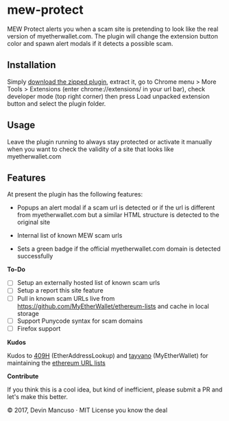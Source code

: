 # mew-protect
MEW Protect alerts you when a scam site is pretending to look like the real version of myetherwallet.com. The plugin will change the extension button color and spawn alert modals if it detects a possible scam.

## Installation

Simply [download the zipped plugin](https://github.com/devinmancuso/mew-protect/archive/0.0.1.zip), extract it, go to Chrome menu > More Tools > Extensions (enter chrome://extensions/ in your url bar), check developer mode (top right corner) then press Load unpacked extension button and select the plugin folder. 

## Usage

Leave the plugin running to always stay protected or activate it manually when you want to check the validity of a site that looks like myetherwallet.com

## Features

At present the plugin has the following features:

* Popups an alert modal if a scam url is detected or if the url is different from myetherwallet.com but a similar HTML structure is detected to the original site 

* Internal list of known MEW scam urls

* Sets a green badge if the official myetherwallet.com domain is detected successfully



**To-Do**

- [ ] Setup an externally hosted list of known scam urls
- [ ] Setup a report this site feature
- [ ] Pull in known scam URLs live from https://github.com/MyEtherWallet/ethereum-lists and cache in local storage
- [ ] Support Punycode syntax for scam domains
- [ ] Firefox support

**Kudos**

Kudos to [409H](https://github.com/409H/) (EtherAddressLookup) and [tayvano](https://github.com/tayvano/) (MyEtherWallet) for maintaining the [ethereum URL lists](https://github.com/MyEtherWallet/ethereum-lists)

**Contribute**

If you think this is a cool idea, but kind of inefficient, please submit a PR and let's make this better.

© 2017, Devin Mancuso · MIT License you know the deal
